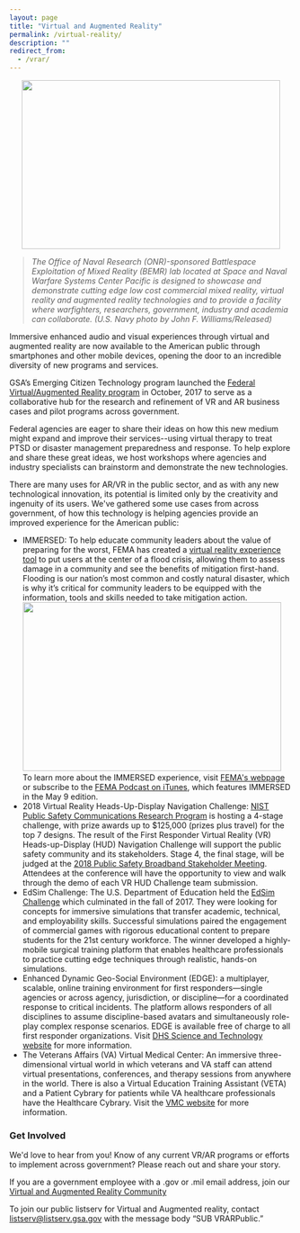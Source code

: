 ```yaml
---
layout: page
title: "Virtual and Augmented Reality"
permalink: /virtual-reality/
description: ""
redirect_from:
  - /vrar/
---
```


<p align="center">
  <img width="460" height="300" src="../assets/img/vr-headset.jpg">
</p>

> *The Office of Naval Research (ONR)-sponsored Battlespace Exploitation of Mixed Reality (BEMR) lab located at Space and Naval Warfare Systems Center Pacific is designed to showcase and demonstrate cutting edge low cost commercial mixed reality, virtual reality and augmented reality technologies and to provide a facility where warfighters, researchers, government, industry and academia can collaborate. (U.S. Navy photo by John F. Williams/Released)*


Immersive enhanced audio and visual experiences through virtual and augmented reality are now available to the American public through smartphones and other mobile devices, opening the door to an incredible diversity of new programs and services.

GSA’s Emerging Citizen Technology program launched the <a href="https://www.digitalgov.gov/2016/10/26/gsa-launches-new-ai-virtual-reality-and-authentication-programs/">Federal Virtual/Augmented Reality program</a> in October, 2017 to serve as a collaborative hub for the research and refinement of VR and AR business cases and pilot programs across government.

Federal agencies are eager to share their ideas on how this new medium might expand and improve their services--using virtual therapy to treat PTSD or disaster management preparedness and response. To help explore and share these great ideas, we host workshops where agencies and industry specialists can brainstorm and demonstrate the new technologies.

There are many uses for AR/VR in the public sector, and as with any new technological innovation, its potential is limited only by the creativity and ingenuity of its users. We've gathered some use cases from across government, of how this technology is helping agencies provide an improved experience for the American public: 


* IMMERSED: To help educate community leaders about the value of preparing for the worst, FEMA has created a <a href="https://www.fema.gov/immersed">virtual reality experience tool</a> to put users at the center of a flood crisis, allowing them to assess damage in a community and see the benefits of mitigation first-hand. Flooding is our nation’s most common and costly natural disaster, which is why it’s critical for community leaders to be equipped with the information, tools and skills needed to take mitigation action. <img width="460" height="300" src="../assets/img/vr-immersed.jpg"> <br>To learn more about the IMMERSED experience, visit <a href="https://www.fema.gov/immersed">FEMA's webpage</a> or subscribe to the <a href="https://www.fema.gov/podcast">FEMA Podcast on iTunes</a>, which features IMMERSED in the May 9 edition.
* 2018 Virtual Reality Heads-Up-Display Navigation Challenge: <a href="https://www.nist.gov/ctl/pscr">NIST Public Safety Communications Research Program</a> is hosting a 4-stage challenge, with prize awards up to $125,000 (prizes plus travel) for the top 7 designs. The result of the First Responder Virtual Reality (VR) Heads-up-Display (HUD) Navigation Challenge will support the public safety community and its stakeholders. Stage 4, the final stage, will be judged at the <a href="https://www.nist.gov/ctl/pscr/events/stakeholder-meeting">2018 Public Safety Broadband Stakeholder Meeting</a>. Attendees at the conference will have the opportunity to view and walk through the demo of each VR HUD Challenge team submission.
* EdSim Challenge: The U.S. Department of Education held the <a href="https://www.edsimchallenge.com/">EdSim Challenge</a> which culminated in the fall of 2017. They were looking for concepts for immersive simulations that transfer academic, technical, and employability skills. Successful simulations paired the engagement of commercial games with rigorous educational content to prepare students for the 21st century workforce. The winner developed a highly-mobile surgical training platform that enables healthcare professionals to practice cutting edge techniques through realistic, hands-on simulations.
* Enhanced Dynamic Geo-Social Environment (EDGE): a multiplayer, scalable, online training environment for first responders—single agencies or across agency, jurisdiction, or discipline—for a coordinated response to critical incidents. The platform allows responders of all disciplines to assume discipline-based avatars and simultaneously role-play complex response scenarios. EDGE is available free of charge to all first responder organizations. Visit <a href="https://www.dhs.gov/science-and-technology/EDGE">DHS Science and Technology website</a> for more information.
* The Veterans Affairs (VA) Virtual Medical Center: An immersive three-dimensional virtual world in which veterans and VA staff can attend virtual presentations, conferences, and therapy sessions from anywhere in the world. There is also a Virtual Education Training Assistant (VETA) and a Patient Cybrary for patients while VA healthcare professionals have the Healthcare Cybrary. Visit the <a href="https://vavmc.com/">VMC website</a> for more information.

### Get Involved

We'd love to hear from you! Know of any current VR/AR programs or efforts to implement across government? Please reach out and share your story.  

If you are a government employee with a .gov or .mil email address, join our <a href="mailto:VR-subscribe-request@listserv.gsa.gov?subject=VR%20listserv">Virtual and Augmented Reality Community</a>

To join our public listserv for Virtual and Augmented reality, contact listserv@listserv.gsa.gov with the message body “SUB VRARPublic.”

